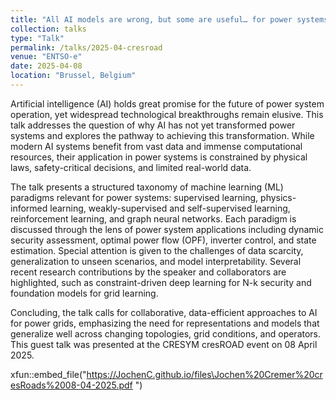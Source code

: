 ```yaml
---
title: "All AI models are wrong, but some are useful… for power systems"
collection: talks
type: "Talk"
permalink: /talks/2025-04-cresroad
venue: "ENTSO-e"
date: 2025-04-08
location: "Brussel, Belgium"
---
```


Artificial intelligence (AI) holds great promise for the future of power system operation, yet widespread technological breakthroughs remain elusive. This talk addresses the question of why AI has not yet transformed power systems and explores the pathway to achieving this transformation. While modern AI systems benefit from vast data and immense computational resources, their application in power systems is constrained by physical laws, safety-critical decisions, and limited real-world data.

The talk presents a structured taxonomy of machine learning (ML) paradigms relevant for power systems: supervised learning, physics-informed learning, weakly-supervised and self-supervised learning, reinforcement learning, and graph neural networks. Each paradigm is discussed through the lens of power system applications including dynamic security assessment, optimal power flow (OPF), inverter control, and state estimation. Special attention is given to the challenges of data scarcity, generalization to unseen scenarios, and model interpretability. Several recent research contributions by the speaker and collaborators are highlighted, such as constraint-driven deep learning for N-k security and foundation models for grid learning.

Concluding, the talk calls for collaborative, data-efficient approaches to AI for power grids, emphasizing the need for representations and models that generalize well across changing topologies, grid conditions, and operators. This guest talk was presented at the CRESYM cresROAD event on 08 April 2025.

xfun::embed_file("https://JochenC.github.io/files\Jochen%20Cremer%20cresRoads%2008-04-2025.pdf ")

